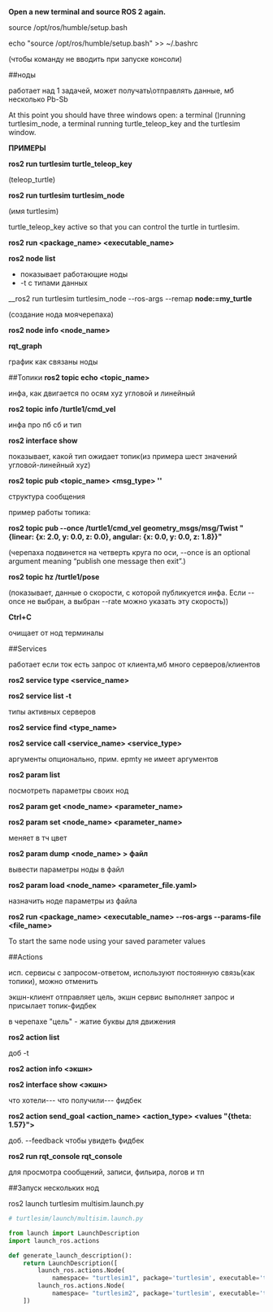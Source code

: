 __Open a new terminal and source ROS 2 again.__

source /opt/ros/humble/setup.bash

echo "source /opt/ros/humble/setup.bash" >> ~/.bashrc

(чтобы команду не вводить при запуске консоли)


##ноды

работает над 1 задачей, может получать\отправлять данные, мб несколько Pb-Sb

At this point you should have three windows open: a terminal ()running turtlesim_node, 
a terminal running turtle_teleop_key and the turtlesim window. 

__ПРИМЕРЫ__

__ros2 run turtlesim turtle_teleop_key__

(teleop_turtle)

__ros2 run turtlesim turtlesim_node__

(имя turtlesim)

turtle_teleop_key active so that you can control the turtle in turtlesim.

__ros2 run <package_name> <executable_name>__

__ros2 node list__

- показывает работающие ноды
- -t с типами данных
  
  
__ros2 run turtlesim turtlesim_node --ros-args --remap __node:=my_turtle__

(создание нода моячерепаха)


__ros2 node info <node_name>__

__rqt_graph__

график как связаны ноды

##Топики
__ros2 topic echo <topic_name>__

инфа, как двигается по осям xyz угловой и линейный


__ros2 topic info /turtle1/cmd_vel__

инфа про пб сб и тип


__ros2 interface show <msg type>__

показывает, какой тип ожидает топик(из примера шест значений угловой-линейный xyz)


__ros2 topic pub <topic_name> <msg_type> '<args>'__

структура сообщения


пример работы топика:

__ros2 topic pub --once /turtle1/cmd_vel geometry_msgs/msg/Twist "{linear: {x: 2.0, y: 0.0, z: 0.0}, angular: {x: 0.0, y: 0.0, z: 1.8}}"__

(черепаха подвинется на четверть круга по оси, --once is an optional argument meaning “publish one message then exit”.)

__ros2 topic hz /turtle1/pose__

(показывает, данные о скорости, с которой публикуется инфа. Если --once не выбран, а выбран --rate можно указать эту скорость))


 __Ctrl+C__ 

 очищает от нод терминалы

 ##Services

 работает если ток есть запрос от клиента,мб много серверов/клиентов

__ros2 service type <service_name>__


__ros2 service list -t__

типы активных серверов

__ros2 service find <type_name>__

__ros2 service call <service_name> <service_type> <arguments>__

аргументы опционально, прим. epmty не имеет аргументов

__ros2 param list__

посмотреть параметры своих нод

__ros2 param get <node_name> <parameter_name>__


__ros2 param set <node_name> <parameter_name> <value>__

меняет в тч цвет


__ros2 param dump <node_name> > файл__

вывести параметры ноды в файл


__ros2 param load <node_name> <parameter_file.yaml>__

назначить ноде параметры из файла


__ros2 run <package_name> <executable_name> --ros-args --params-file <file_name>__

To start the same node using your saved parameter values


##Actions

исп. сервисы с запросом-ответом, используют постоянную связь(как топики),  можно отменить

экшн-клиент отправляет цель, экшн сервис выполняет запрос и присылает топик-фидбек

в черепахе "цель" - жатие буквы для движения


__ros2 action list__

доб -t

__ros2 action info <экшн>__


__ros2 interface show <экшн>__

что хотели--- что получили--- фидбек


__ros2 action send_goal <action_name> <action_type> <values "{theta: 1.57}">__

доб. --feedback чтобы увидеть фидбек


__ros2 run rqt_console rqt_console__

для просмотра сообщений, записи, фильира, логов и тп


##Запуск нескольких нод

ros2 launch turtlesim multisim.launch.py

```python
# turtlesim/launch/multisim.launch.py

from launch import LaunchDescription
import launch_ros.actions

def generate_launch_description():
    return LaunchDescription([
        launch_ros.actions.Node(
            namespace= "turtlesim1", package='turtlesim', executable='turtlesim_node', output='screen'),
        launch_ros.actions.Node(
            namespace= "turtlesim2", package='turtlesim', executable='turtlesim_node', output='screen'),
    ])
```
































 

